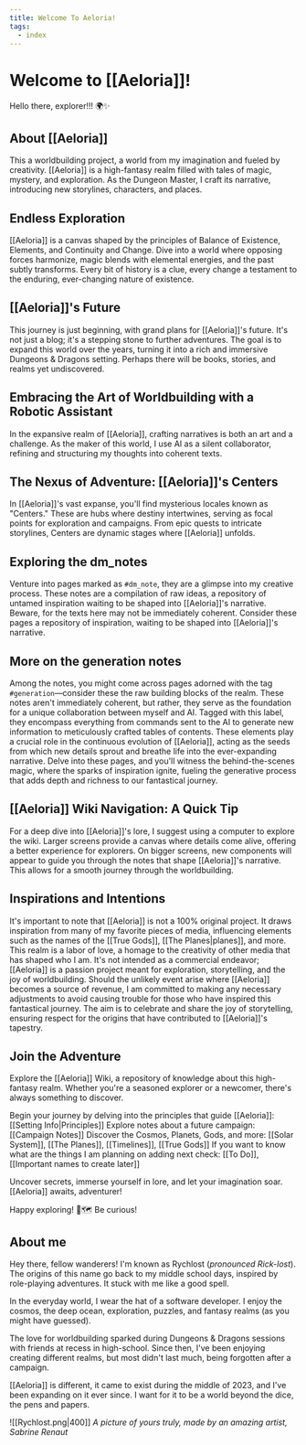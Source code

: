 ```yaml
---
title: Welcome To Aeloria!
tags:
  - index
---
```

# Welcome to [[Aeloria]]!

Hello there, explorer!!! 🌍✨

## About [[Aeloria]]
This a worldbuilding project, a world from my imagination and fueled by creativity. [[Aeloria]] is a high-fantasy realm filled with tales of magic, mystery, and exploration. As the Dungeon Master, I craft its narrative, introducing new storylines, characters, and places.

## Endless Exploration
[[Aeloria]] is a canvas shaped by the principles of Balance of Existence, Elements, and Continuity and Change. Dive into a world where opposing forces harmonize, magic blends with elemental energies, and the past subtly transforms. Every bit of history is a clue, every change a testament to the enduring, ever-changing nature of existence.

## [[Aeloria]]'s Future
This journey is just beginning, with grand plans for [[Aeloria]]'s future. It's not just a blog; it's a stepping stone to further adventures. The goal is to expand this world over the years, turning it into a rich and immersive Dungeons & Dragons setting. Perhaps there will be books, stories, and realms yet undiscovered.

## Embracing the Art of Worldbuilding with a Robotic Assistant
In the expansive realm of [[Aeloria]], crafting narratives is both an art and a challenge. As the maker of this world, I use AI as a silent collaborator, refining and structuring my thoughts into coherent texts.

## The Nexus of Adventure: [[Aeloria]]'s Centers
In [[Aeloria]]'s vast expanse, you'll find mysterious locales known as "Centers." These are hubs where destiny intertwines, serving as focal points for exploration and campaigns. From epic quests to intricate storylines, Centers are dynamic stages where [[Aeloria]] unfolds.

## Exploring the dm_notes
Venture into pages marked as `#dm_note`, they are a glimpse into my creative process. These notes are a compilation of raw ideas, a repository of untamed inspiration waiting to be shaped into [[Aeloria]]'s narrative. Beware, for the texts here may not be immediately coherent. Consider these pages a repository of inspiration, waiting to be shaped into [[Aeloria]]'s narrative.

## More on the generation notes

Among the notes, you might come across pages adorned with the tag `#generation`—consider these the raw building blocks of the realm. These notes aren't immediately coherent, but rather, they serve as the foundation for a unique collaboration between myself and AI. Tagged with this label, they encompass everything from commands sent to the AI to generate new information to meticulously crafted tables of contents. These elements play a crucial role in the continuous evolution of [[Aeloria]], acting as the seeds from which new details sprout and breathe life into the ever-expanding narrative. Delve into these pages, and you'll witness the behind-the-scenes magic, where the sparks of inspiration ignite, fueling the generative process that adds depth and richness to our fantastical journey.

## [[Aeloria]] Wiki Navigation: A Quick Tip
For a deep dive into [[Aeloria]]'s lore, I suggest using a computer to explore the wiki. Larger screens provide a canvas where details come alive, offering a better experience for explorers.
On bigger screens, new components will appear to guide you through the notes that shape [[Aeloria]]'s narrative. This allows for a smooth journey through the worldbuilding.

## Inspirations and Intentions
It's important to note that [[Aeloria]] is not a 100% original project. It draws inspiration from many of my favorite pieces of media, influencing elements such as the names of the [[True Gods]], [[The Planes|planes]], and more. This realm is a labor of love, a homage to the creativity of other media that has shaped who I am. It's not intended as a commercial endeavor; [[Aeloria]] is a passion project meant for exploration, storytelling, and the joy of worldbuilding. Should the unlikely event arise where [[Aeloria]] becomes a source of revenue, I am committed to making any necessary adjustments to avoid causing trouble for those who have inspired this fantastical journey. The aim is to celebrate and share the joy of storytelling, ensuring respect for the origins that have contributed to [[Aeloria]]'s tapestry.

## Join the Adventure
Explore the [[Aeloria]] Wiki, a repository of knowledge about this high-fantasy realm. Whether you're a seasoned explorer or a newcomer, there's always something to discover.

Begin your journey by delving into the principles that guide [[Aeloria]]: [[Setting Info|Principles]]
Explore notes about a future campaign: [[Campaign Notes]]
Discover the Cosmos, Planets, Gods, and more: [[Solar System]], [[The Planes]], [[Timelines]], [[True Gods]]
If you want to know what are the things I am planning on adding next check: [[To Do]], [[Important names to create later]]

Uncover secrets, immerse yourself in lore, and let your imagination soar. [[Aeloria]] awaits, adventurer!

Happy exploring! 📜🗺️
Be curious!

## About me

Hey there, fellow wanderers! I'm known as Rychlost (*pronounced Rick-lost*). The origins of this name go back to my middle school days, inspired by role-playing adventures. It stuck with me like a good spell.

In the everyday world, I wear the hat of a software developer. I enjoy the cosmos, the deep ocean, exploration, puzzles, and fantasy realms (as you might have guessed).

The love for worldbuilding sparked during Dungeons & Dragons sessions with friends at recess in high-school. Since then, I've been enjoying creating different realms, but most didn't last much, being forgotten after a campaign. 

[[Aeloria]] is different, it came to exist during the middle of 2023, and I've been expanding on it ever since. I want for it to be a world beyond the dice, the pens and papers. 

![[Rychlost.png|400]]
*A picture of yours truly, made by an amazing artist, Sabrine Renaut*